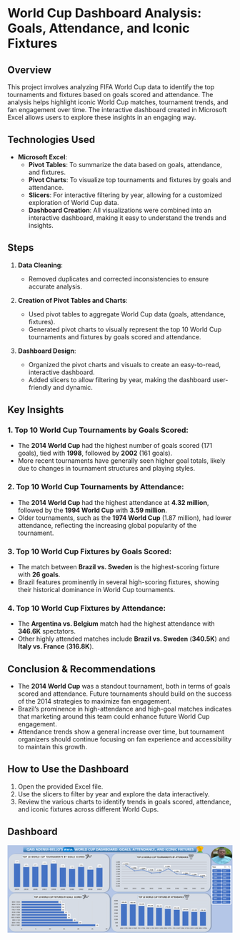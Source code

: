 # World Cup Dashboard Analysis: Goals, Attendance, and Iconic Fixtures

## Overview
This project involves analyzing FIFA World Cup data to identify the top tournaments and fixtures based on goals scored and attendance. The analysis helps highlight iconic World Cup matches, tournament trends, and fan engagement over time. The interactive dashboard created in Microsoft Excel allows users to explore these insights in an engaging way.

## Technologies Used
- **Microsoft Excel**:
  - **Pivot Tables**: To summarize the data based on goals, attendance, and fixtures.
  - **Pivot Charts**: To visualize top tournaments and fixtures by goals and attendance.
  - **Slicers**: For interactive filtering by year, allowing for a customized exploration of World Cup data.
  - **Dashboard Creation**: All visualizations were combined into an interactive dashboard, making it easy to understand the trends and insights.

## Steps
1. **Data Cleaning**:
   - Removed duplicates and corrected inconsistencies to ensure accurate analysis.
  
2. **Creation of Pivot Tables and Charts**:
   - Used pivot tables to aggregate World Cup data (goals, attendance, fixtures).
   - Generated pivot charts to visually represent the top 10 World Cup tournaments and fixtures by goals scored and attendance.

3. **Dashboard Design**:
   - Organized the pivot charts and visuals to create an easy-to-read, interactive dashboard.
   - Added slicers to allow filtering by year, making the dashboard user-friendly and dynamic.

## Key Insights
### 1. Top 10 World Cup Tournaments by Goals Scored:
   - The **2014 World Cup** had the highest number of goals scored (171 goals), tied with **1998**, followed by **2002** (161 goals).
   - More recent tournaments have generally seen higher goal totals, likely due to changes in tournament structures and playing styles.

### 2. Top 10 World Cup Tournaments by Attendance:
   - The **2014 World Cup** had the highest attendance at **4.32 million**, followed by the **1994 World Cup** with **3.59 million**.
   - Older tournaments, such as the **1974 World Cup** (1.87 million), had lower attendance, reflecting the increasing global popularity of the tournament.

### 3. Top 10 World Cup Fixtures by Goals Scored:
   - The match between **Brazil vs. Sweden** is the highest-scoring fixture with **26 goals**.
   - Brazil features prominently in several high-scoring fixtures, showing their historical dominance in World Cup tournaments.

### 4. Top 10 World Cup Fixtures by Attendance:
   - The **Argentina vs. Belgium** match had the highest attendance with **346.6K** spectators.
   - Other highly attended matches include **Brazil vs. Sweden** (**340.5K**) and **Italy vs. France** (**316.8K**).

## Conclusion & Recommendations
- The **2014 World Cup** was a standout tournament, both in terms of goals scored and attendance. Future tournaments should build on the success of the 2014 strategies to maximize fan engagement.
- Brazil’s prominence in high-attendance and high-goal matches indicates that marketing around this team could enhance future World Cup engagement.
- Attendance trends show a general increase over time, but tournament organizers should continue focusing on fan experience and accessibility to maintain this growth.

## How to Use the Dashboard
1. Open the provided Excel file.
2. Use the slicers to filter by year and explore the data interactively.
3. Review the various charts to identify trends in goals scored, attendance, and iconic fixtures across different World Cups.

## Dashboard
![Image alt text](https://github.com/QaisBello/Data-Analytics-Projects/blob/86f7c5f9ce2cfd48bf434db57d3b201ce93cf407/World%20Cup%20Analysis/World%20Cup%20DashBoard.PNG)
